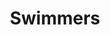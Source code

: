 ---
title: Swimmers 
image: "assets/img/portfolio/swimmers1.jpg"

caption:
  title: 
  thumbnail: "assets/img/portfolio/swimmers1.jpg"
---